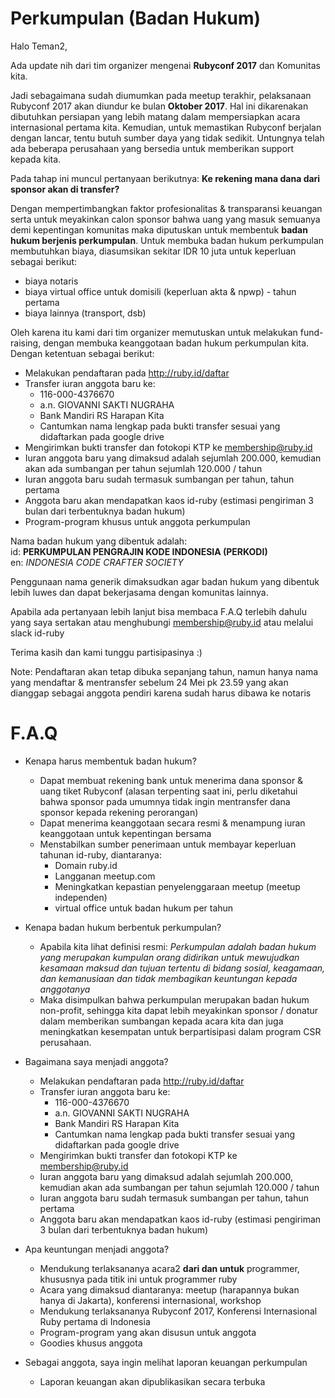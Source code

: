 # Perkumpulan (Badan Hukum)

Halo Teman2,

Ada update nih dari tim organizer mengenai **Rubyconf 2017** dan Komunitas kita.

Jadi sebagaimana sudah diumumkan pada meetup terakhir, pelaksanaan Rubyconf 2017 akan diundur ke bulan **Oktober 2017**. Hal ini dikarenakan dibutuhkan persiapan yang lebih matang dalam mempersiapkan acara internasional pertama kita. Kemudian, untuk memastikan Rubyconf berjalan dengan lancar, tentu butuh sumber daya yang tidak sedikit. Untungnya telah ada beberapa perusahaan yang bersedia untuk memberikan support kepada kita.

Pada tahap ini muncul pertanyaan berikutnya: **Ke rekening mana dana dari sponsor akan di transfer?**

Dengan mempertimbangkan faktor profesionalitas & transparansi keuangan serta untuk meyakinkan calon sponsor bahwa uang yang masuk semuanya demi kepentingan komunitas maka diputuskan untuk membentuk **badan hukum berjenis perkumpulan**. Untuk membuka badan hukum perkumpulan membutuhkan biaya, diasumsikan sekitar IDR 10 juta untuk keperluan sebagai berikut:
- biaya notaris
- biaya virtual office untuk domisili (keperluan akta & npwp) - tahun pertama
- biaya lainnya (transport, dsb)

Oleh karena itu kami dari tim organizer memutuskan untuk melakukan fund-raising, dengan membuka keanggotaan badan hukum perkumpulan kita. Dengan ketentuan sebagai berikut:
- Melakukan pendaftaran pada http://ruby.id/daftar
- Transfer iuran anggota baru ke:
  - 116-000-4376670
  - a.n. GIOVANNI SAKTI NUGRAHA
  - Bank Mandiri RS Harapan Kita
  - Cantumkan nama lengkap pada bukti transfer sesuai yang didaftarkan pada google drive
- Mengirimkan bukti transfer dan fotokopi KTP ke membership@ruby.id
- Iuran anggota baru yang dimaksud adalah sejumlah 200.000, kemudian akan ada sumbangan per tahun sejumlah 120.000 / tahun
- Iuran anggota baru sudah termasuk sumbangan per tahun, tahun pertama
- Anggota baru akan mendapatkan kaos id-ruby (estimasi pengiriman 3 bulan dari terbentuknya badan hukum)
- Program-program khusus untuk anggota perkumpulan

Nama badan hukum yang dibentuk adalah:  
id: **PERKUMPULAN PENGRAJIN KODE INDONESIA (PERKODI)**  
en: *INDONESIA CODE CRAFTER SOCIETY*

Penggunaan nama generik dimaksudkan agar badan hukum yang dibentuk lebih luwes dan dapat bekerjasama dengan komunitas lainnya.

Apabila ada pertanyaan lebih lanjut bisa membaca F.A.Q terlebih dahulu yang saya sertakan atau menghubungi membership@ruby.id atau melalui slack id-ruby

Terima kasih dan kami tunggu partisipasinya :)

Note: Pendaftaran akan tetap dibuka sepanjang tahun, namun hanya nama yang mendaftar & mentransfer sebelum 24 Mei pk 23.59 yang akan dianggap sebagai anggota pendiri karena sudah harus dibawa ke notaris

# F.A.Q

- Kenapa harus membentuk badan hukum?
    - Dapat membuat rekening bank untuk menerima dana sponsor & uang tiket Rubyconf (alasan terpenting saat ini, perlu diketahui bahwa sponsor pada umumnya tidak ingin mentransfer dana sponsor kepada rekening perorangan)
    - Dapat menerima keanggotaan secara resmi & menampung iuran keanggotaan untuk kepentingan bersama
    - Menstabilkan sumber penerimaan untuk membayar keperluan tahunan id-ruby, diantaranya:
      - Domain ruby.id
      - Langganan meetup.com
      - Meningkatkan kepastian penyelenggaraan meetup (meetup independen)
      - virtual office untuk badan hukum per tahun

- Kenapa badan hukum berbentuk perkumpulan?
    - Apabila kita lihat definisi resmi: *Perkumpulan adalah badan hukum yang merupakan kumpulan orang didirikan untuk mewujudkan kesamaan maksud dan tujuan tertentu di bidang sosial, keagamaan, dan kemanusiaan dan tidak membagikan keuntungan kepada anggotanya*
    - Maka disimpulkan bahwa perkumpulan merupakan badan hukum non-profit, sehingga kita dapat lebih meyakinkan sponsor / donatur dalam memberikan sumbangan kepada acara kita dan juga meningkatkan kesempatan untuk berpartisipasi dalam program CSR perusahaan.

- Bagaimana saya menjadi anggota?
  - Melakukan pendaftaran pada http://ruby.id/daftar
  - Transfer iuran anggota baru ke:
    - 116-000-4376670
    - a.n. GIOVANNI SAKTI NUGRAHA
    - Bank Mandiri RS Harapan Kita
    - Cantumkan nama lengkap pada bukti transfer sesuai yang didaftarkan pada google drive
  - Mengirimkan bukti transfer dan fotokopi KTP ke membership@ruby.id
  - Iuran anggota baru yang dimaksud adalah sejumlah 200.000, kemudian akan ada sumbangan per tahun sejumlah 120.000 / tahun
  - Iuran anggota baru sudah termasuk sumbangan per tahun, tahun pertama
  - Anggota baru akan mendapatkan kaos id-ruby (estimasi pengiriman 3 bulan dari terbentuknya badan hukum)

- Apa keuntungan menjadi anggota?
  - Mendukung terlaksananya acara2 **dari dan untuk** programmer, khususnya pada titik ini untuk programmer ruby
  - Acara yang dimaksud diantaranya: meetup (harapannya bukan hanya di Jakarta), konferensi internasional, workshop
  - Mendukung terlaksananya Rubyconf 2017, Konferensi Internasional Ruby pertama di Indonesia
  - Program-program yang akan disusun untuk anggota
  - Goodies khusus anggota

- Sebagai anggota, saya ingin melihat laporan keuangan perkumpulan
  - Laporan keuangan akan dipublikasikan secara terbuka
